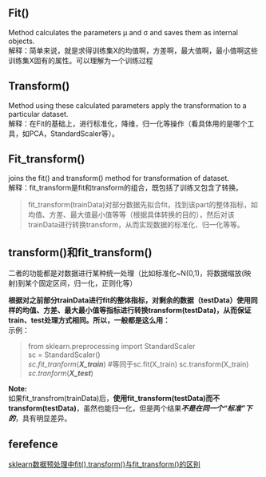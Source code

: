 ## Fit()
Method calculates the parameters μ and σ and saves them as internal objects.  
解释：简单来说，就是求得训练集X的均值啊，方差啊，最大值啊，最小值啊这些训练集X固有的属性。可以理解为一个训练过程  
## Transform()
Method using these calculated parameters apply the transformation to a particular dataset.  
解释：在Fit的基础上，进行标准化，降维，归一化等操作（看具体用的是哪个工具，如PCA，StandardScaler等）。  

## Fit_transform()
joins the fit() and transform() method for transformation of dataset.  
解释：fit_transform是fit和transform的组合，既包括了训练又包含了转换。  
> fit_transform(trainData)对部分数据先拟合fit，找到该part的整体指标，如均值、方差、最大值最小值等等（根据具体转换的目的），然后对该trainData进行转换transform，从而实现数据的标准化、归一化等等。


## transform()和fit_transform()
二者的功能都是对数据进行某种统一处理（比如标准化~N(0,1)，将数据缩放(映射)到某个固定区间，归一化，正则化等）  

**根据对之前部分trainData进行fit的整体指标，对剩余的数据（testData）使用同样的均值、方差、最大最小值等指标进行转换transform(testData)，从而保证train、test处理方式相同。所以，一般都是这么用：**  
示例：  
> from sklearn.preprocessing import StandardScaler  
sc = StandardScaler()  
*sc.fit_tranform*(***X_train***) #等同于sc.fit(X_train) sc.transform(X_train)   
*sc.tranform*(***X_test***)  

**Note:**  
如果fit_transfrom(trainData)后，**使用fit_transform(testData)而不transform(testData)**，虽然也能归一化，但是两个结果***不是在同一个“标准”下的***，具有明显差异。
## ferefence
[sklearn数据预处理中fit(),transform()与fit_transform()的区别](https://zhuanlan.zhihu.com/p/42297868)
